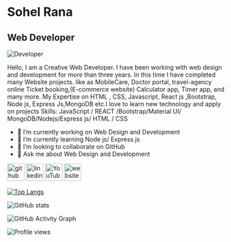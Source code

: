 # Sohel Rana
## Web Developer
![ Developer](https://scontent.fdac99-1.fna.fbcdn.net/v/t1.6435-9/75643595_2198194680473838_6841331437317128192_n.jpg?_nc_cat=101&ccb=1-5&_nc_sid=19026a&_nc_ohc=FDzRNWjHu34AX_F_yk7&_nc_ht=scontent.fdac99-1.fna&oh=45564dac7b12f0f5a0ffa77c7b9e0b32&oe=6152AE7C)

Hello, I am a Creative Web Developer. I have been working with web design and development for more than three years. In this time I have completed many Website projects. like as MobileCare, Doctor portal, travel-agency online Ticket booking,(E-commerce website) Calculator app, Timer app, and many more. My Expertise on HTML , CSS, Javascript, React js ,Bootstrap, Node js, Express Js,MongoDB etc.I love to learn new technology and apply on projects
Skills: JavaScript / REACT /Bootstrap/Material UI/ MongoDB/Nodejs/Express js/ HTML / CSS

- 🔭 I’m currently working on Web Design and Development 
- 🌱 I’m currently learning Node js/ Express js 
- 👯 I’m looking to collaborate on GitHub 
- 💬 Ask me about Web Design and Development 


[<img src='https://drive.google.com/file/d/1ZkLd6WeSf7MBKsP8BM72chYmK16E9Ys6/view?usp=sharing' alt='github' height='40'>](https://github.com/SohelTanbir)  [<img src='https://drive.google.com/file/d/1ZkLd6WeSf7MBKsP8BM72chYmK16E9Ys6/view?usp=sharing' alt='linkedin' height='40'>](https://www.linkedin.com/in/sohelrana515/)  [<img src='https://drive.google.com/file/d/1ZkLd6WeSf7MBKsP8BM72chYmK16E9Ys6/view?usp=sharing' alt='YouTube' height='40'>](https://www.youtube.com/channel/https://www.youtube.com/channel/UC7EwL5BYEXw23luTius-Wjg/featured)  [<img src='https://cdn.jsdelivr.net/npm/simple-icons@3.0.1/icons/icloud.svg' alt='website' height='40'>](https://sohelrana.netlify.app/)  

[![Top Langs](https://github-readme-stats.vercel.app/api/top-langs/?username=SohelTanbir)](https://github.com/anuraghazra/github-readme-stats)

![GitHub stats](https://github-readme-stats.vercel.app/api?username=SohelTanbir&show_icons=true)  

![GitHub Activity Graph](https://activity-graph.herokuapp.com/graph?username=SohelTanbir)  

![Profile views](https://gpvc.arturio.dev/SohelTanbir)  

